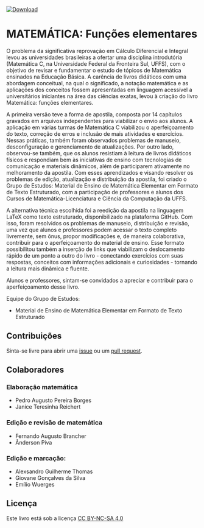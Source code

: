 [![Download](https://img.shields.io/badge/Download-Clique%20aqui-blue.svg)](https://github.com/papborges/matematica-c/raw/master/docs/livro.pdf)

# MATEMÁTICA: Funções elementares

O problema da significativa reprovação em Cálculo Diferencial e Integral levou
as universidades brasileiras a ofertar uma disciplina introdutória (Matemática C, na
Universidade Federal da Fronteira Sul, UFFS), com o objetivo de revisar e fundamentar
o estudo de tópicos de Matemática ensinados na Educação Básica. A carência de livros
didáticos com uma abordagem conceitual, na qual o significado, a notação matemática e
as aplicações dos conceitos fossem apresentadas em linguagem acessível a
universitários iniciantes na área das ciências exatas, levou à criação do livro
Matemática: funções elementares.

A primeira versão teve a forma de apostila, composta por 14 capítulos gravados
em arquivos independentes para viabilizar o envio aos alunos. A aplicação em várias
turmas de Matemática C viabilizou o aperfeiçoamento do texto, correção de erros e
inclusão de mais atividades e exercícios. Nessas práticas, também foram observados
problemas de manuseio, desconfiguração e gerenciamento de atualizações. Por outro
lado, observou-se também, que os alunos resistiam à leitura de livros didáticos físicos e
respondiam bem às iniciativas de ensino com tecnologias de comunicação e materiais
dinâmicos, além de participarem ativamente no melhoramento da apostila. Com esses
aprendizados e visando resolver os problemas de edição, atualização e distribuição da
apostila, foi criado o Grupo de Estudos: Material de Ensino de Matemática Elementar
em Formato de Texto Estruturado, com a participação de professores e alunos dos
Cursos de Matemática-Licenciatura e Ciência da Computação da UFFS.

A alternativa técnica escolhida foi a reedição da apostila na linguagem LaTeX
como texto estruturado, disponibilizado na plataforma GitHub. Com
isso, foram resolvidos os problemas de manuseio, distribuição e revisão, uma vez que
alunos e professores podem acessar o texto completo livremente, sem ônus, propor
modificações e, de maneira colaborativa, contribuir para o aperfeiçoamento do material
de ensino. Esse formato possibilitou também a inserção de links que viabilizam o
deslocamento rápido de um ponto a outro do livro - conectando exercícios com suas
respostas, conceitos com informações adicionais e curiosidades - tornando a leitura mais
dinâmica e fluente.

Alunos e professores, sintam-se convidados a apreciar e contribuir para o
aperfeiçoamento desse livro.

Equipe do Grupo de Estudos:

* Material de Ensino de Matemática Elementar em Formato de Texto Estruturado

## Contribuições
Sinta-se livre para abrir uma [issue](https://github.com/papborges/matematica-c/issues) ou um [pull request](https://github.com/papborges/matematica-c/pulls).

## Colaboradores
### Elaboração matemática
* Pedro Augusto Pereira Borges
* Janice Teresinha Reichert
### Edição e revisão de matemática
* Fernando Augusto Brancher
* Ânderson Piva
### Edição e marcação:
* Alexsandro Guilherme Thomas
* Giovane Gonçalves da Silva
* Emílio Wuerges

## Licença
Este livro está sob a licença [CC BY-NC-SA 4.0](https://creativecommons.org/licenses/by-nc-sa/4.0/deed.pt_BR)
